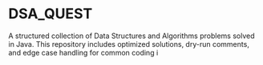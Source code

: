 # DSA_QUEST
A structured collection of Data Structures and Algorithms problems solved in Java. This repository includes optimized solutions, dry-run comments, and edge case handling for common coding i
